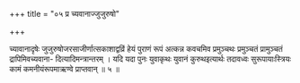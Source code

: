+++
title = "०५ प्र च्यवानाज्जुजुरुषो"

+++

च्यावानादृषेः जुजुरुषोजरसाजीर्णात्सकाशाद्वव्रिं हेयं पुराणं रूपं अत्कन्न कवचमिव प्रमुञ्चथः प्रमुञ्चतं प्रामुञ्चतं द्रापिमिवच्यवाना- दित्यादिमन्त्रान्तरम् । यदि यदा पुनः युवाकृथः युवानं कुरुथइत्यार्थः तदावध्वः सुरूपायाःस्त्रियः कामं कमनीयंरूपमाऋण्वे प्राप्तवान् ॥ ५ ॥